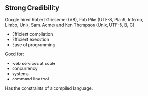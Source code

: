 ## Strong Credibility
Google hired Robert Griesemer (V8), Rob Pike (UTF-8, Plan9, Inferno, Limbo, Unix, Sam, Acme) and Ken Thompson (Unix, UTF-8, B, C)

- Efficient compilation
- Efficient execution
- Ease of programming

Good for:
- web services at scale
- concurrency
- systems
- command line tool

Has the constraints of a compiled language.
